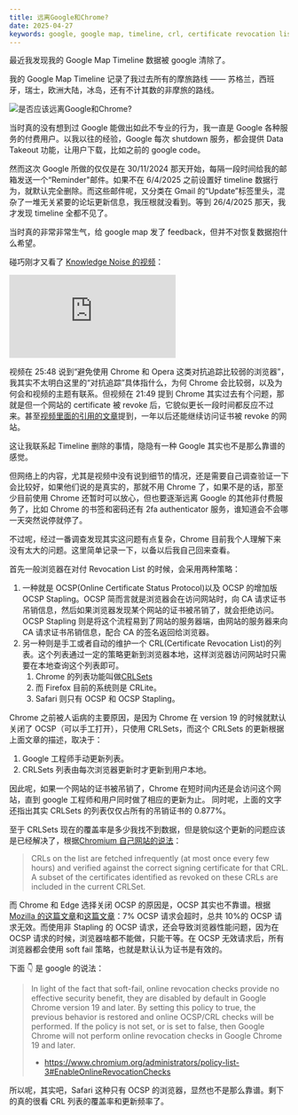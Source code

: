 ```yaml
---
title: 远离Google和Chrome?
date: 2025-04-27
keywords: google, google map, timeline, crl, certificate revocation list, chrome, edge, safari, firefox, ocsp, ocsp stapling, crlsets
---
```


最近我发现我的 Google Map Timeline 数据被 google 清除了。

我的 Google Map Timeline 记录了我过去所有的摩旅路线 —— 苏格兰，西班牙，瑞士，欧洲大陆，冰岛，还有不计其数的非摩旅的路线。

![是否应该远离Google和Chrome?](/resources/google-crl/google-crl.png)

当时真的没有想到过 Google 能做出如此不专业的行为，我一直是 Google 各种服务的付费用户。以我以往的经验，Google 每次 shutdown 服务，都会提供 Data Takeout 功能，让用户下载，比如之前的 google code。

然而这次 Google 所做的仅仅是在 30/11/2024 那天开始，每隔一段时间给我的邮箱发送一个“Reminder"邮件。如果不在 6/4/2025 之前设置好 timeline 数据行为，就默认完全删除。而这些邮件呢，又分类在 Gmail 的“Update”标签里头，混杂了一堆无关紧要的论坛更新信息，我压根就没看到。等到 26/4/2025 那天，我才发现 timeline 全都不见了。

当时真的非常非常生气，给 google map 发了 feedback，但并不对恢复数据抱什么希望。

碰巧刚才又看了 [Knowledge Noise 的视频](https://www.youtube.com/watch?v=XfEYE4wgnzw)：

<div class="iframe-video-container">
    <iframe src="https://www.youtube.com/embed/XfEYE4wgnzw" frameborder="0" gesture="media" allow="encrypted-media" allowfullscreen></iframe>
</div>

视频在 25:48 说到“避免使用 Chrome 和 Opera 这类对抗追踪比较弱的浏览器”，我其实不太明白这里的“对抗追踪”具体指什么，为何 Chrome 会比较弱，以及为何会和视频的主题有联系。但视频在 21:49 提到 Chrome 其实过去有个问题，那就是但一个网站的 certificate 被 revoke 后，它貌似更长一段时间都反应不过来。甚至[视频里面的引用的文章](https://www.schrauger.com/the-story-of-how-wosign-gave-me-an-ssl-certificate-for-github-com)提到，一年以后还能继续访问证书被 revoke 的网站。

这让我联系起 Timeline 删除的事情，隐隐有一种 Google 其实也不是那么靠谱的感觉。

但网络上的内容，尤其是视频中没有说到细节的情况，还是需要自己调查验证一下会比较好，如果他们说的是真实的，那就不用 Chrome 了，如果不是的话，那至少目前使用 Chrome 还暂时可以放心，但也要逐渐远离 Google 的其他非付费服务了，比如 Chrome 的书签和密码还有 2fa authenticator 服务，谁知道会不会哪一天突然说停就停了。

不过呢，经过一番调查发现其实这问题有点复杂，Chrome 目前我个人理解下来没有太大的问题。这里简单记录一下，以备以后我自己回来查看。

首先一般浏览器在对付 Revocation List 的时候，会采用两种策略：

1. 一种就是 OCSP(Online Certificate Status Protocol)以及 OCSP 的增加版 OCSP Stapling。OCSP 简而言就是浏览器会在访问网站时，向 CA 请求证书吊销信息，然后如果浏览器发现某个网站的证书被吊销了，就会拒绝访问。OCSP Stapling 则是将这个流程易到了网站的服务器端，由网站的服务器来向 CA 请求证书吊销信息，配合 CA 的签名返回给浏览器。
2. 另一种则是手工或者自动的维护一个 CRL(Certificate Revocation List)的列表。这个列表通过一定的策略更新到浏览器本地，这样浏览器访问网站时只需要在本地查询这个列表即可。
   1. Chrome 的列表功能叫做[CRLSets](https://www.chromium.org/Home/chromium-security/crlsets/)
   2. 而 Firefox 目前的系统则是 CRLite。
   3. Safari 则只有 OCSP 和 OCSP Stapling。

Chrome 之前被人诟病的主要原因，是因为 Chrome 在 version 19 的时候就默认关闭了 OCSP（可以手工打开），只使用 CRLSets，而这个 CRLSets 的更新根据上面文章的描述，取决于：

1. Google 工程师手动更新列表。
2. CRLSets 列表由每次浏览器更新时才更新到用户本地。

因此呢，如果一个网站的证书被吊销了，Chrome 在短时间内还是会访问这个网站，直到 google 工程师和用户同时做了相应的更新为止。
同时呢，上面的文字还指出其实 CRLSets 的列表仅仅占所有的吊销证书的 0.877%。

至于 CRLSets 现在的覆盖率是多少我找不到数据，但是貌似这个更新的问题应该是已经解决了，根据[Chromium 自己网站的说法](https://www.chromium.org/Home/chromium-security/crlsets/)：

> CRLs on the list are fetched infrequently (at most once every few hours) and verified against the correct signing certificate for that CRL. A subset of the certificates identified as revoked on these CRLs are included in the current CRLSet.

而 Chrome 和 Edge 选择关闭 OCSP 的原因是，OCSP 其实也不靠谱。根据[Mozilla 的这篇文章](https://blog.mozilla.org/security/2020/01/09/crlite-part-1-all-web-pki-revocations-compressed/)和[这篇文章](https://www.gradenegger.eu/en/google-chrome-does-not-check-revocation-status-of-certificates/)：7% OCSP 请求会超时，总共 10%的 OCSP 请求无效。而使用非 Stapling 的 OCSP 请求，还会导致浏览器性能问题，因为在 OCSP 请求的时候，浏览器啥都不能做，只能干等。在 OCSP 无效请求后，所有浏览器都会使用 soft fail 策略，也就是默认认为证书是有效的。

下面 👇 是 google 的说法：

> In light of the fact that soft-fail, online revocation checks provide no effective security benefit, they are disabled by default in Google Chrome version 19 and later. By setting this policy to true, the previous behavior is restored and online OCSP/CRL checks will be performed.
> If the policy is not set, or is set to false, then Google Chrome will not perform online revocation checks in Google Chrome 19 and later.
>
> - https://www.chromium.org/administrators/policy-list-3#EnableOnlineRevocationChecks

所以呢，其实吧，Safari 这种只有 OCSP 的浏览器，显然也不是那么靠谱。剩下的真的很看 CRL 列表的覆盖率和更新频率了。
